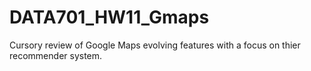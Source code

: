 # DATA701_HW11_Gmaps

Cursory review of Google Maps evolving features with a focus on thier recommender system. 
